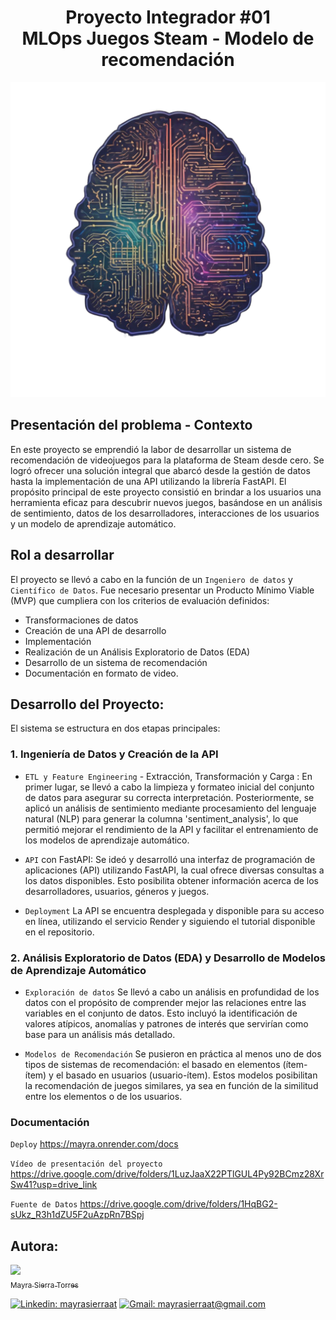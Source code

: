 # <h1 align="center"> Proyecto Integrador #01 <br> MLOps Juegos Steam - Modelo de recomendación </h1>
![Alt text](src/image.png)
## Presentación del problema - Contexto
En este proyecto se emprendió la labor de desarrollar un sistema de recomendación de videojuegos para la plataforma de Steam desde cero. Se logró ofrecer una solución integral que abarcó desde la gestión de datos hasta la implementación de una API utilizando la librería FastAPI. El propósito principal de este proyecto consistió en brindar a los usuarios una herramienta eficaz para descubrir nuevos juegos, basándose en un análisis de sentimiento, datos de los desarrolladores, interacciones de los usuarios y un modelo de aprendizaje automático.

## Rol a desarrollar

El proyecto se llevó a cabo en la función de un `Ingeniero de datos` y `Científico de Datos`. Fue necesario presentar un Producto Mínimo Viable (MVP) que cumpliera con los criterios de evaluación definidos:

- Transformaciones de datos
- Creación de una API de desarrollo
- Implementación
- Realización de un Análisis Exploratorio de Datos (EDA)
- Desarrollo de un sistema de recomendación
- Documentación en formato de video.

## Desarrollo del Proyecto:

El sistema se estructura en dos etapas principales:

### 1. Ingeniería de Datos y Creación de la API

- `ETL y Feature Engineering` - Extracción, Transformación y Carga : En primer lugar, se llevó a cabo la limpieza y formateo inicial del conjunto de datos para asegurar su correcta interpretación. Posteriormente, se aplicó un análisis de sentimiento mediante procesamiento del lenguaje natural (NLP) para generar la columna 'sentiment_analysis', lo que permitió mejorar el rendimiento de la API y facilitar el entrenamiento de los modelos de aprendizaje automático.

- `API` con FastAPI: Se ideó y desarrolló una interfaz de programación de aplicaciones (API) utilizando FastAPI, la cual ofrece diversas consultas a los datos disponibles. Esto posibilita obtener información acerca de los desarrolladores, usuarios, géneros y juegos.

- `Deployment` La API se encuentra desplegada y disponible para su acceso en línea, utilizando el servicio Render y siguiendo el tutorial disponible en el repositorio.

### 2. Análisis Exploratorio de Datos (EDA) y Desarrollo de Modelos de Aprendizaje Automático

- `Exploración de datos` Se llevó a cabo un análisis en profundidad de los datos con el propósito de comprender mejor las relaciones entre las variables en el conjunto de datos. Esto incluyó la identificación de valores atípicos, anomalías y patrones de interés que servirían como base para un análisis más detallado.

- `Modelos de Recomendación` Se pusieron en práctica al menos uno de dos tipos de sistemas de recomendación: el basado en elementos (ítem-ítem) y el basado en usuarios (usuario-ítem). Estos modelos posibilitan la recomendación de juegos similares, ya sea en función de la similitud entre los elementos o de los usuarios.

### Documentación

`Deploy` https://mayra.onrender.com/docs

`Vídeo de presentación del proyecto` https://drive.google.com/drive/folders/1LuzJaaX22PTlGUL4Py92BCmz28XrSw41?usp=drive_link

`Fuente de Datos` https://drive.google.com/drive/folders/1HqBG2-sUkz_R3h1dZU5F2uAzpRn7BSpj

## Autora:

[<img src="https://avatars.githubusercontent.com/u/123905946?v=4" width=115><br><sub>Mayra Sierra Torres</sub>](https://github.com/MayraSierraAT)


[![Linkedin: mayrasierraat](https://img.shields.io/badge/-mayrasierraat-blue?style=flat-square&logo=Linkedin&logoColor=white&link=https://www.linkedin.com/in/mayrasierraat/)](https://www.linkedin.com/in/mayrasierraat/)
[![Gmail: mayrasierraat@gmail.com](https://img.shields.io/badge/Gmail-mayrasierraat@gmail.com-red)](mailto:mayrasierraat@gmail.com)
